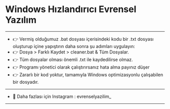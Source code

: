 # Windows Hızlandırıcı Evrensel Yazılım
-------------------------------------------------------------------------------------------------------------------------------------------------------------------------

- 👉 Vermiş olduğumuz .bat dosyası içerisindeki kodu bir .txt dosyası oluşturup içine yapıştırın daha sonra şu adımları uygulayın:
- 👉 Dosya > Farklı Kaydet > cleaner.bat & Tüm Dosyalar.
- 👉 Tüm dosyalar olması önemli .txt ile kaydedilirse olmaz.
- 👉 Programı yönetici olarak çalıştırırsanız hata alma payınız düşer
- 👉 Zararlı bir kod yoktur, tamamıyla Windows optimizasyonlu çalışabilen bir dosyadır.

-------------------------------------------------------------------------------------------------------------------------------------------------------------------------

- 👤 Daha fazlası için Instagram : evrenselyazilim_

-------------------------------------------------------------------------------------------------------------------------------------------------------------------------
